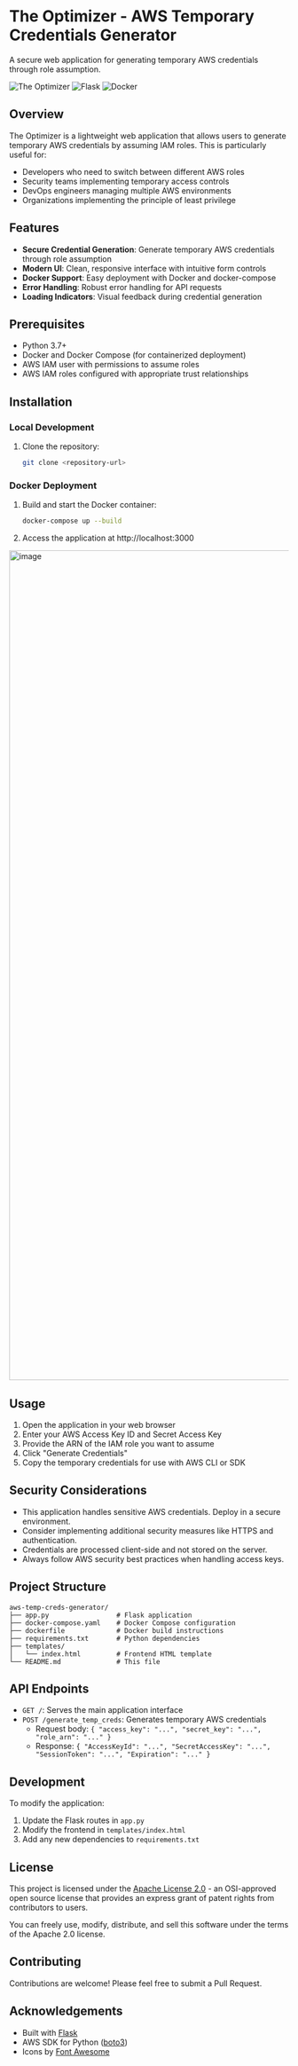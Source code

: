 # The Optimizer - AWS Temporary Credentials Generator

A secure web application for generating temporary AWS credentials through role assumption.

![The Optimizer](https://img.shields.io/badge/The%20Optimizer-AWS%20Credentials-orange)
![Flask](https://img.shields.io/badge/Flask-2.3.2-blue)
![Docker](https://img.shields.io/badge/Docker-Ready-brightgreen)

## Overview

The Optimizer is a lightweight web application that allows users to generate temporary AWS credentials by assuming IAM roles. This is particularly useful for:

- Developers who need to switch between different AWS roles
- Security teams implementing temporary access controls
- DevOps engineers managing multiple AWS environments
- Organizations implementing the principle of least privilege

## Features

- **Secure Credential Generation**: Generate temporary AWS credentials through role assumption
- **Modern UI**: Clean, responsive interface with intuitive form controls
- **Docker Support**: Easy deployment with Docker and docker-compose
- **Error Handling**: Robust error handling for API requests
- **Loading Indicators**: Visual feedback during credential generation

## Prerequisites

- Python 3.7+
- Docker and Docker Compose (for containerized deployment)
- AWS IAM user with permissions to assume roles
- AWS IAM roles configured with appropriate trust relationships

## Installation

### Local Development

1. Clone the repository:
   ```bash
   git clone <repository-url>
   ```

### Docker Deployment

1. Build and start the Docker container:
   ```bash
   docker-compose up --build
   ```

2. Access the application at http://localhost:3000

<img width="1496" alt="image" src="https://github.com/user-attachments/assets/b454ed5f-51b4-4eb0-87c6-6a0ce81a40ee" />


## Usage

1. Open the application in your web browser
2. Enter your AWS Access Key ID and Secret Access Key
3. Provide the ARN of the IAM role you want to assume
4. Click "Generate Credentials"
5. Copy the temporary credentials for use with AWS CLI or SDK

## Security Considerations

- This application handles sensitive AWS credentials. Deploy in a secure environment.
- Consider implementing additional security measures like HTTPS and authentication.
- Credentials are processed client-side and not stored on the server.
- Always follow AWS security best practices when handling access keys.

## Project Structure

```
aws-temp-creds-generator/
├── app.py                 # Flask application
├── docker-compose.yaml    # Docker Compose configuration
├── dockerfile             # Docker build instructions
├── requirements.txt       # Python dependencies
├── templates/
│   └── index.html         # Frontend HTML template
└── README.md              # This file
```

## API Endpoints

- `GET /`: Serves the main application interface
- `POST /generate_temp_creds`: Generates temporary AWS credentials
  - Request body: `{ "access_key": "...", "secret_key": "...", "role_arn": "..." }`
  - Response: `{ "AccessKeyId": "...", "SecretAccessKey": "...", "SessionToken": "...", "Expiration": "..." }`

## Development

To modify the application:

1. Update the Flask routes in `app.py`
2. Modify the frontend in `templates/index.html`
3. Add any new dependencies to `requirements.txt`

## License

This project is licensed under the [Apache License 2.0](https://www.apache.org/licenses/LICENSE-2.0) - an OSI-approved open source license that provides an express grant of patent rights from contributors to users.

You can freely use, modify, distribute, and sell this software under the terms of the Apache 2.0 license.

## Contributing

Contributions are welcome! Please feel free to submit a Pull Request.

## Acknowledgements

- Built with [Flask](https://flask.palletsprojects.com/)
- AWS SDK for Python ([boto3](https://boto3.amazonaws.com/v1/documentation/api/latest/index.html))
- Icons by [Font Awesome](https://fontawesome.com/)
